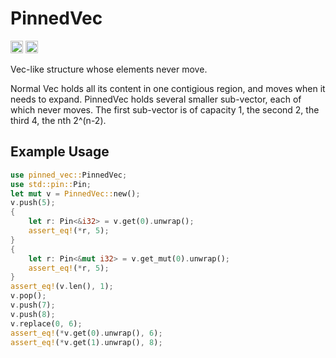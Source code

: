 # PinnedVec

[<img alt="crates.io" src="https://img.shields.io/crates/v/pinned_vec?style=for-the-badge" height="20">](https://crates.io/crates/pinned_vec)
[<img alt="crates.io" src="https://img.shields.io/docsrs/pinned_vec?style=for-the-badge" height="20">](https://docs.rs/pinned_vec)

Vec-like structure whose elements never move.

Normal Vec holds all its content in one contigious region, and moves when it needs to expand.
PinnedVec holds several smaller sub-vector, each of which never moves.
The first sub-vector is of capacity 1, the second 2, the third 4, the nth 2^(n-2).

## Example Usage
```rust
use pinned_vec::PinnedVec;
use std::pin::Pin;
let mut v = PinnedVec::new();
v.push(5);
{
	let r: Pin<&i32> = v.get(0).unwrap();
	assert_eq!(*r, 5);
}
{
	let r: Pin<&mut i32> = v.get_mut(0).unwrap();
	assert_eq!(*r, 5);
}
assert_eq!(v.len(), 1);
v.pop();
v.push(7);
v.push(8);
v.replace(0, 6);
assert_eq!(*v.get(0).unwrap(), 6);
assert_eq!(*v.get(1).unwrap(), 8);
```